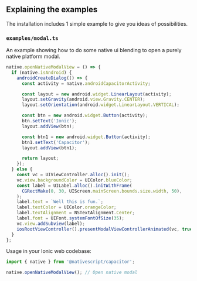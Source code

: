 ## Explaining the examples

The installation includes 1 simple example to give you ideas of possibilities. 

### `examples/modal.ts`

An example showing how to do some native ui blending to open a purely native platform modal.

```typescript
native.openNativeModalView = () => {
  if (native.isAndroid) {
    androidCreateDialog(() => {
      const activity = native.androidCapacitorActivity;

      const layout = new android.widget.LinearLayout(activity);
      layout.setGravity(android.view.Gravity.CENTER);
      layout.setOrientation(android.widget.LinearLayout.VERTICAL);

      const btn = new android.widget.Button(activity);
      btn.setText('Ionic');
      layout.addView(btn);

      const btn1 = new android.widget.Button(activity);
      btn1.setText('Capacitor');
      layout.addView(btn1);

      return layout;
    });
  } else {
    const vc = UIViewController.alloc().init();
    vc.view.backgroundColor = UIColor.blueColor;
    const label = UILabel.alloc().initWithFrame(
      CGRectMake(0, 30, UIScreen.mainScreen.bounds.size.width, 50),
    );
    label.text = `Well this is fun.`;
    label.textColor = UIColor.orangeColor;
    label.textAlignment = NSTextAlignment.Center;
    label.font = UIFont.systemFontOfSize(35);
    vc.view.addSubview(label);
    iosRootViewController().presentModalViewControllerAnimated(vc, true);
  }
};
```

Usage in your Ionic web codebase:

```typescript
import { native } from '@nativescript/capacitor';

native.openNativeModalView(); // Open native modal
```